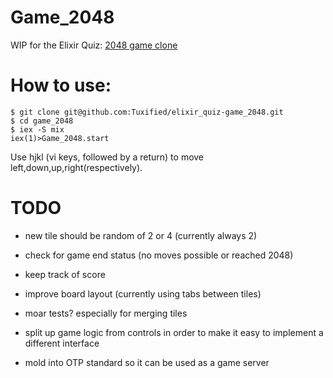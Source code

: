 Game_2048
=========

WIP for the Elixir Quiz: [2048 game clone](http://elixirquiz.github.io/2014-12-13-2048-game.html)

# How to use:
```
$ git clone git@github.com:Tuxified/elixir_quiz-game_2048.git
$ cd game_2048
$ iex -S mix
iex(1)>Game_2048.start
```

Use hjkl (vi keys, followed by a return) to move left,down,up,right(respectively).

# TODO

- new tile should be random of 2 or 4 (currently always 2)
- check for game end status (no moves possible or reached 2048)
- keep track of score
- improve board layout (currently using tabs between tiles)

- moar tests? especially for merging tiles
- split up game logic from controls in order to make it easy to implement a different interface
- mold into OTP standard so it can be used as a game server
